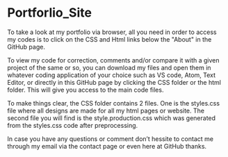 # Portforlio_Site

To take a look at my portfolio via browser, all you need in order to access my codes is to click on the CSS and Html links below the "About" in the GitHub page.

To view my code for correction, comments and/or compare it with a given project of the same or so, you can download my files and open them in whatever coding application of your choice such as VS code, Atom, Text Editor, or directly in this GitHub page by clicking the CSS folder or the html folder. This will give you access to the main code files.

To make things clear, the CSS folder contains 2 files. One is the styles.css file where all designs are made for all my html pages or website. The second file you will find is the style.production.css which was generated from the styles.css code after preprocessing.

In case you have any questions or comment don’t  hessite to contact me through my email via the contact page or even here at GitHub thanks.
